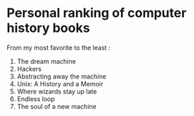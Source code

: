 # Personal ranking of computer history books
From my most favorite to the least :
1. The dream machine
1. Hackers
1. Abstracting away the machine
1. Unix: A History and a Memoir
1. Where wizards stay up late
1. Endless loop
1. The soul of a new machine